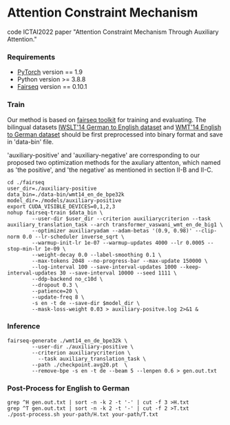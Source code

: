 # Attention Constraint Mechanism 
code ICTAI2022 paper "Attention Constraint Mechanism Through Auxiliary Attention."


### Requirements
* [PyTorch](http://pytorch.org/) version == 1.9
* Python version >= 3.8.8   
* [Fairseq](https://github.com/facebookresearch/fairseq/) version == 0.10.1
### Train
Our method is based on [fairseq toolkit](https://github.com/pytorch/fairseq) for training and evaluating. 
The bilingual datasets [IWSLT'14 German to English dataset](http://workshop2014.iwslt.org/downloads/proceeding.pdf) and [WMT'14 English to German dataset](http://www.statmt.org/wmt14/translation-task.html) should be first preprocessed into binary format and save in 'data-bin' file. 

'auxiliary-positive' and 'auxiliary-negative' are corresponding to our proposed two optimization methods for the axuliary attenton, which named as 'the positive', and 'the negative' as mentioned in section II-B and II-C.
```
cd ./fairseq
user_dir=./auxiliary-positive
data_bin=./data-bin/wmt14_en_de_bpe32k
model_dir=./models/auxiliary-positive
export CUDA_VISIBLE_DEVICES=0,1,2,3
nohup fairseq-train $data_bin \
        --user-dir $user_dir --criterion auxiliarycriterion --task auxiliary_translation_task --arch transformer_vaswani_wmt_en_de_big1 \
        --optimizer auxiliaryadam --adam-betas '(0.9, 0.98)' --clip-norm 0.0 --lr-scheduler inverse_sqrt \
        --warmup-init-lr 1e-07 --warmup-updates 4000 --lr 0.0005 --stop-min-lr 1e-09 \
        --weight-decay 0.0 --label-smoothing 0.1 \
        --max-tokens 2048 --no-progress-bar --max-update 150000 \
        --log-interval 100 --save-interval-updates 1000 --keep-interval-updates 30 --save-interval 10000 --seed 1111 \
        --ddp-backend no_c10d \
        --dropout 0.3 \
        --patience=20 \
        --update-freq 8 \
        -s en -t de --save-dir $model_dir \
        --mask-loss-weight 0.03 > auxiliary-positve.log 2>&1 &
```

### Inference
```
fairseq-generate ./wmt14_en_de_bpe32k \
        --user-dir ./auxiliary-positive \
        --criterion auxiliarycriterion \
	      --task auxiliary_translation_task \ 
        --path ./checkpoint.avg20.pt  \
        --remove-bpe -s en -t de --beam 5 --lenpen 0.6 > gen.out.txt
```

### Post-Process for English to German
```
grep ^H gen.out.txt | sort -n -k 2 -t '-' | cut -f 3 >H.txt
grep ^T gen.out.txt | sort -n -k 2 -t '-' | cut -f 2 >T.txt
./post-process.sh your-path/H.txt your-path/T.txt
```

